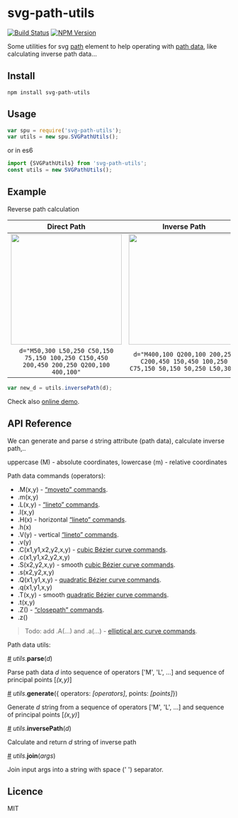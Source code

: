 # svg-path-utils 
[![Build Status](https://travis-ci.org/krispo/svg-path-utils.svg?branch=master)](https://travis-ci.org/krispo/svg-path-utils)
[![NPM Version](http://img.shields.io/npm/v/svg-path-utils.svg?style=flat)](https://www.npmjs.org/package/svg-path-utils)

Some utilities for svg [path](https://www.w3.org/TR/SVG/paths.html) element to help operating with [path data](https://www.w3.org/TR/SVG/paths.html#PathData), 
like calculating inverse path data...

## Install 

    npm install svg-path-utils
    
## Usage

```js
var spu = require('svg-path-utils');
var utils = new spu.SVGPathUtils();
```
or in es6
```js
import {SVGPathUtils} from 'svg-path-utils';
const utils = new SVGPathUtils();
```

## Example
Reverse path calculation

| Direct Path   | Inverse Path  |
|:-------------:|:-------------:|
| <img src="http://i.imgur.com/yiqwvS7.png" width="250"> | <img src="http://i.imgur.com/V2xjCfK.png" width="250"> |
| `d="M50,300 L50,250 C50,150 75,150 100,250 C150,450 200,450 200,250 Q200,100 400,100"`  | `d="M400,100 Q200,100 200,250 C200,450 150,450 100,250 C75,150 50,150 50,250 L50,300"`|

```js
var new_d = utils.inversePath(d);
```
Check also [online demo](http://plnkr.co/edit/rIhZfI?p=preview).

## API Reference

We can generate and parse `d` string attribute (path data), calculate inverse path,..

uppercase (M) - absolute coordinates, lowercase (m) - relative coordinates

Path data commands (operators): 

* .M(x,y) - [“moveto” commands](http://www.w3.org/TR/SVG/paths.html#PathDataMovetoCommands).
* .m(x,y) 
* .L(x,y) - [“lineto” commands](http://www.w3.org/TR/SVG/paths.html#PathDataLinetoCommands).
* .l(x,y)
* .H(x) - horizontal [“lineto” commands](http://www.w3.org/TR/SVG/paths.html#PathDataLinetoCommands).
* .h(x)
* .V(y) - vertical [“lineto” commands](http://www.w3.org/TR/SVG/paths.html#PathDataLinetoCommands).
* .v(y)
* .C(x1,y1,x2,y2,x,y) - [cubic Bézier curve commands](http://www.w3.org/TR/SVG/paths.html#PathDataCubicBezierCommands).
* .c(x1,y1,x2,y2,x,y)
* .S(x2,y2,x,y) - smooth [cubic Bézier curve commands](http://www.w3.org/TR/SVG/paths.html#PathDataCubicBezierCommands).
* .s(x2,y2,x,y)
* .Q(x1,y1,x,y) - [quadratic Bézier curve commands](http://www.w3.org/TR/SVG/paths.html#PathDataQuadraticBezierCommands).
* .q(x1,y1,x,y)
* .T(x,y) - smooth [quadratic Bézier curve commands](http://www.w3.org/TR/SVG/paths.html#PathDataQuadraticBezierCommands).
* .t(x,y)
* .Z() - [“closepath” commands](http://www.w3.org/TR/SVG/paths.html#PathDataClosePathCommand).
* .z()

> Todo: add .A(...) and .a(...) - [elliptical arc curve commands](http://www.w3.org/TR/SVG/paths.html#PathDataEllipticalArcCommands).

Path data utils: 

<a name="utils_parse" href="#utils_parse">#</a> <i>utils</i>.<b>parse</b>(<i>d</i>)

Parse path data *d* into sequence of operators ['M', 'L', ...] and sequence of principal points [*(x,y)*]

<a name="utils_generate" href="#utils_generate">#</a> <i>utils</i>.<b>generate</b>({ operators: <i>[operators]</i>, points: <i>[points]</i>})

Generate *d* string from a sequence of operators ['M', 'L', ...] and sequence of principal points [*(x,y)*]

<a name="utils_inversePath" href="#utils_inversePath">#</a> <i>utils</i>.<b>inversePath</b>(<i>d</i>)

Calculate and return *d* string of inverse path

<a name="utils_join" href="#utils_join">#</a> <i>utils</i>.<b>join</b>(<i>args</i>)

Join input args into a string with space (' ') separator.

## Licence
MIT